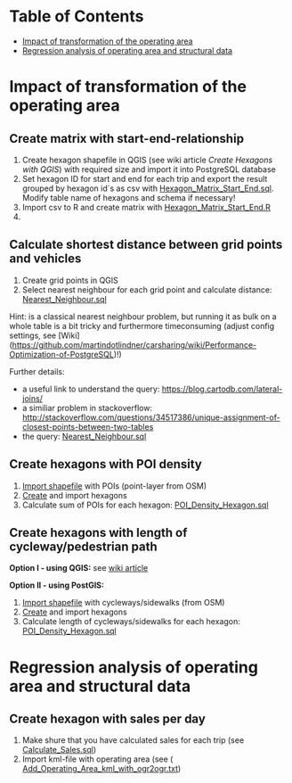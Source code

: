# Table of Contents

* [Impact of transformation of the operating area](#Changes)
* [Regression analysis of operating area and structural data](#Regression)



#  Impact of transformation of the operating area<a id="Changes"></a>

## Create matrix with start-end-relationship

1. Create hexagon shapefile in QGIS (see wiki article *Create Hexagons with QGIS*) with required size and import it into PostgreSQL database
2. Set hexagon ID for start and end for each trip and export the result grouped by hexagon id´s as csv with [Hexagon_Matrix_Start_End.sql](PostgreSQL/Nearest_Neighbour.sql). Modify table name of hexagons and schema if necessary!
3. Import csv to R and create matrix with [Hexagon_Matrix_Start_End.R](R/Hexagon_Matrix_Start_End.R)
4. 

## Calculate shortest distance between grid points and vehicles
1. Create grid points in QGIS
2. Select nearest neighbour for each grid point and calculate distance: [Nearest_Neighbour.sql](PostgreSQL/Nearest_Neighbour.sql)

Hint: is a classical nearest neighbour problem, but running it as bulk on a whole table is a bit tricky and furthermore timeconsuming (adjust config settings, see [Wiki] (https://github.com/martindotlindner/carsharing/wiki/Performance-Optimization-of-PostgreSQL)!)

Further details:

* a useful link to understand the query: https://blog.cartodb.com/lateral-joins/
* a similiar problem in stackoverflow: http://stackoverflow.com/questions/34517386/unique-assignment-of-closest-points-between-two-tables
* the query: [Nearest_Neighbour.sql](PostgreSQL/Nearest_Neighbour.sql)

 ## Create hexagons with POI density
 1. [Import shapefile](https://github.com/martindotlindner/carsharing/wiki/Import-OSM-Data-into-a-PostGIS-Database) with POIs (point-layer from OSM)
 2. [Create](https://github.com/martindotlindner/carsharing/wiki/Create-Hexagons-with-QGIS) and import hexagons
 3. Calculate sum of POIs for each hexagon: [POI_Density_Hexagon.sql](PostgreSQL/POI_Density_Hexagon.sql)

 ## Create hexagons with length of cycleway/pedestrian path
 **Option I - using QGIS:** see [wiki article](https://github.com/martindotlindner/carsharing/wiki/Calculate-sum-of-cycleways-sidewalks-per-hexagon-in-QGIS)
 
 **Option II - using PostGIS:**
 1. [Import shapefile](https://github.com/martindotlindner/carsharing/wiki/Import-OSM-Data-into-a-PostGIS-Database) with cycleways/sidewalks (from OSM)
 2. [Create](https://github.com/martindotlindner/carsharing/wiki/Create-Hexagons-with-QGIS) and import hexagons
 3. Calculate length of cycleways/sidewalks for each hexagon: [POI_Density_Hexagon.sql](PostgreSQL/Lenght_Lines_Hexagon.sql)
 
 
#  Regression analysis of operating area and structural data<a id="Regression"></a>
## Create hexagon with sales per day
1. Make shure that you have calculated sales for each trip (see [Calculate_Sales.sql](https://github.com/martindotlindner/carsharing/blob/master/Preparation/PostgreSQL/Calculate_Sales.sql))
2. Import kml-file with operating area (see ( [Add_Operating_Area_kml_with_ogr2ogr.txt](carsharing/Data/PostgreSQL/Add_Operating_Area_kml_with_ogr2ogr.txt))
